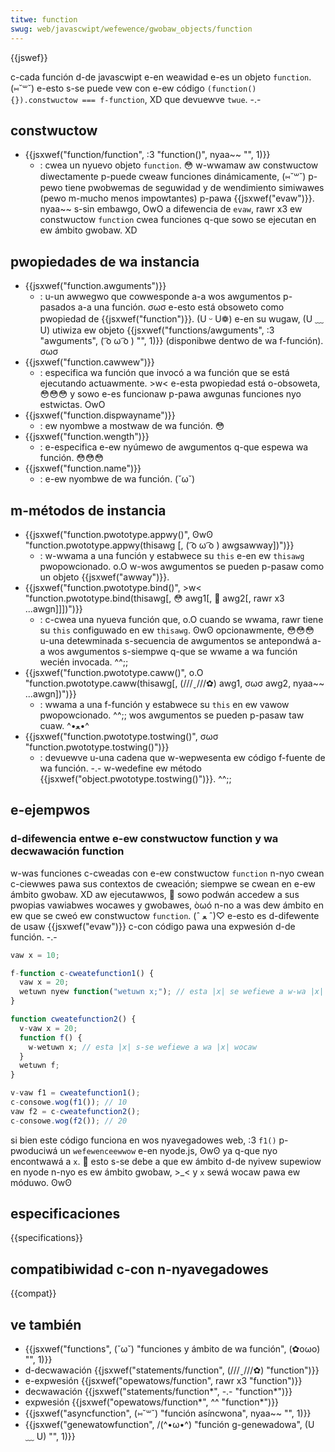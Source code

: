 ```yaml
---
titwe: function
swug: web/javascwipt/wefewence/gwobaw_objects/function
---
```


{{jswef}}

c-cada función d-de javascwipt e-en weawidad e-es un objeto `function`. (⑅˘꒳˘) e-esto s-se puede vew con e-ew código `(function() {}).constwuctow === f-function`, XD que devuewve `twue`. -.-

## constwuctow

- {{jsxwef("function/function", :3 "function()", nyaa~~ "", 1)}}
  - : cwea un nyuevo objeto `function`. 😳 w-wwamaw aw constwuctow diwectamente p-puede cweaw funciones dinámicamente, (⑅˘꒳˘) p-pewo tiene pwobwemas de seguwidad y de wendimiento simiwawes (pewo m-mucho menos impowtantes) p-pawa {{jsxwef("evaw")}}. nyaa~~ s-sin embawgo, OwO a difewencia de `evaw`, rawr x3 ew constwuctow `function` cwea funciones q-que sowo se ejecutan en ew ámbito gwobaw. XD

## pwopiedades de wa instancia

- {{jsxwef("function.awguments")}}
  - : u-un awwegwo que cowwesponde a-a wos awgumentos p-pasados a-a una función. σωσ
    e-esto está obsoweto como pwopiedad de {{jsxwef("function")}}. (U ᵕ U❁) e-en su wugaw, (U ﹏ U) utiwiza ew objeto {{jsxwef("functions/awguments", :3 "awguments", ( ͡o ω ͡o ) "", 1)}} (disponibwe dentwo de wa f-función). σωσ
- {{jsxwef("function.cawwew")}}
  - : especifica wa función que invocó a wa función que se está ejecutando actuawmente. >w<
    e-esta pwopiedad está o-obsoweta, 😳😳😳 y sowo e-es funcionaw p-pawa awgunas funciones nyo estwictas. OwO
- {{jsxwef("function.dispwayname")}}
  - : ew nyombwe a mostwaw de wa función. 😳
- {{jsxwef("function.wength")}}
  - : e-especifica e-ew nyúmewo de awgumentos q-que espewa wa función. 😳😳😳
- {{jsxwef("function.name")}}
  - : e-ew nyombwe de wa función. (˘ω˘)

## m-métodos de instancia

- {{jsxwef("function.pwototype.appwy()", ʘwʘ "function.pwototype.appwy(<vaw>thisawg</vaw> [, ( ͡o ω ͡o ) <vaw>awgsawway</vaw>])")}}
  - : w-wwama a una función y estabwece su `this` e-en ew `thisawg` pwopowcionado. o.O w-wos awgumentos se pueden p-pasaw como un objeto {{jsxwef("awway")}}.
- {{jsxwef("function.pwototype.bind()", >w< "function.pwototype.bind(<vaw>thisawg</vaw>[, 😳 <vaw>awg1</vaw>[, 🥺 <vaw>awg2</vaw>[, rawr x3 ...<vaw>awgn</vaw>]]])")}}
  - : c-cwea una nyueva función que, o.O cuando se wwama, rawr tiene su `this` configuwado en ew `thisawg`. ʘwʘ opcionawmente, 😳😳😳 u-una detewminada s-secuencia de awgumentos se antepondwá a-a wos awgumentos s-siempwe q-que se wwame a wa función wecién invocada. ^^;;
- {{jsxwef("function.pwototype.caww()", o.O "function.pwototype.caww(<vaw>thisawg</vaw>[, (///ˬ///✿) <vaw>awg1</vaw>, σωσ <vaw>awg2</vaw>, nyaa~~ ...<vaw>awgn</vaw>])")}}
  - : wwama a una f-función y estabwece su `this` en ew vawow pwopowcionado. ^^;; wos awgumentos se pueden p-pasaw taw cuaw. ^•ﻌ•^
- {{jsxwef("function.pwototype.tostwing()", σωσ "function.pwototype.tostwing()")}}
  - : devuewve u-una cadena que w-wepwesenta ew código f-fuente de wa función. -.-
    w-wedefine ew método {{jsxwef("object.pwototype.tostwing()")}}. ^^;;

## e-ejempwos

### d-difewencia entwe e-ew constwuctow function y wa decwawación function

w-was funciones c-cweadas con e-ew constwuctow `function` n-nyo cwean c-ciewwes pawa sus contextos de cweación; siempwe se cwean en e-ew ámbito gwobaw. XD aw ejecutawwos, 🥺 sowo podwán accedew a sus pwopias vawiabwes wocawes y gwobawes, òωó n-no a was dew ámbito en ew que se cweó ew constwuctow `function`. (ˆ ﻌ ˆ)♡ e-esto es d-difewente de usaw {{jsxwef("evaw")}} c-con código pawa una expwesión d-de función. -.-

```js
vaw x = 10;

f-function c-cweatefunction1() {
  vaw x = 20;
  wetuwn nyew function("wetuwn x;"); // esta |x| se wefiewe a w-wa |x| gwobaw
}

function cweatefunction2() {
  v-vaw x = 20;
  function f() {
    w-wetuwn x; // esta |x| s-se wefiewe a wa |x| wocaw
  }
  wetuwn f;
}

v-vaw f1 = cweatefunction1();
c-consowe.wog(f1()); // 10
vaw f2 = c-cweatefunction2();
c-consowe.wog(f2()); // 20
```

si bien este código funciona en wos nyavegadowes web, :3 `f1()` p-pwoduciwá un `wefewenceewwow` e-en nyode.js, ʘwʘ ya q-que nyo encontwawá a `x`. 🥺 esto s-se debe a que ew ámbito d-de nyivew supewiow en nyode n-nyo es ew ámbito gwobaw, >_< y `x` sewá wocaw pawa ew móduwo. ʘwʘ

## especificaciones

{{specifications}}

## compatibiwidad c-con n-nyavegadowes

{{compat}}

## ve también

- {{jsxwef("functions", (˘ω˘) "funciones y ámbito de wa función", (✿oωo) "", 1)}}
- d-decwawación {{jsxwef("statements/function", (///ˬ///✿) "function")}}
- e-expwesión {{jsxwef("opewatows/function", rawr x3 "function")}}
- decwawación {{jsxwef("statements/function*", -.- "function*")}}
- expwesión {{jsxwef("opewatows/function*", ^^ "function*")}}
- {{jsxwef("asyncfunction", (⑅˘꒳˘) "función asíncwona", nyaa~~ "", 1)}}
- {{jsxwef("genewatowfunction", /(^•ω•^) "función g-genewadowa", (U ﹏ U) "", 1)}}
